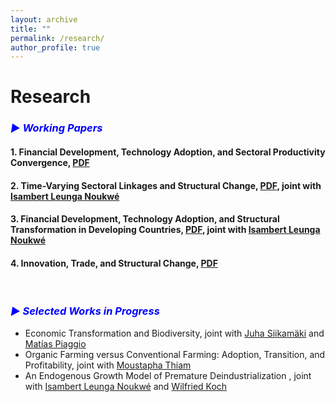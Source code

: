 ```yaml
---
layout: archive
title: ""
permalink: /research/
author_profile: true
---
```


# Research

### <i style="color:blue;"> ▶ Working Papers</i>
<!-- <hr style="border-top: 5px solid #000;"> -->

#### 1. Financial Development, Technology Adoption, and Sectoral Productivity Convergence, <a href="https://avoumatsodo.github.io/files/Financial_Development_Technology_Adoption_Sectoral_Productivity_Convergence.pdf" target="_blank"> PDF </a>  
<!-- <details>
 <summary>&nbsp;&nbsp;&nbsp;Abstract</summary>
<p align="justify">   This paper documents  differences in productivity convergence patterns across key economic sectors and introduces an endogenous growth model to explain them. The model predicts that sectors with higher technological frontier growth, like agriculture, will converge more slowly than those with lower frontier growth, such as services. It also shows that aggregate divergence may transition to convergence as sectors catch up. As GDP per capita rises, even amid divergence, financial constraints ease, enabling lagging sectors to adopt more intensively technologies and accelerate productivity growth, reinforcing aggregate wealth and creating a positive feedback loop. </p>
<hr style="border-top: 2px solid #8c8b8b; width:100%;">
</details> -->

#### 2. Time-Varying Sectoral Linkages and Structural Change,  <a href="https://avoumatsodo.github.io/files/Time_Varying_Sectoral_Linkages_and_Structural_Change.pdf" target="_blank">PDF</a>, joint with <a href="https://sites.google.com/view/isambertleunga/home" target="_blank">Isambert Leunga Noukwé</a> 


#### 3. Financial Development, Technology Adoption, and Structural Transformation in Developing Countries,  <a href="https://avoumatsodo.github.io/files/Financial_development_and_structural_change.pdf" target="_blank">PDF</a>, joint with <a href="https://sites.google.com/view/isambertleunga/home" target="_blank">Isambert Leunga Noukwé</a> 
<!-- <details>
 <summary>&nbsp;&nbsp;&nbsp;Abstract</summary>
<p align="justify">   Rodrik (2016) pointed out that late industrializing countries are experiencing a lower peak at lower income levels in the manufacturing employment share hump-shaped path. The present study develops a theoretical model to analyze the dynamics of industrialization and deindustrialization in developing countries and their integration with earlier industrialized economies. The findings suggest that financial development plays a crucial role in both accelerating industrialization and facilitating deindustrialization. Moreover, the model reveals that when developing countries integrate with economies in deindustrialization phase, the technological frontier in the manufacturing sector becomes relatively further ahead compared to the services sector. This discrepancy in technological proximity between sectors influences the differential productivity growth rates in manufacturing and services, driving an early shift towards the services sector. The model is calibrated to South African data from 1960 to 2010 and provides empirical support for these findings. </p>
<hr style="border-top: 2px solid #8c8b8b; width:100%;">
</details> -->

#### 4. Innovation, Trade, and Structural Change, <a href="https://avoumatsodo.github.io/files/Trade_and_Innovation.pdf" target="_blank"> PDF</a>  
<!-- <details>
 <summary>&nbsp;&nbsp;&nbsp;Abstract</summary>
<p align="justify"> 
Traditional theories of structural transformation fail to account for the disparities between employment and value added shares, which poses a significant puzzle. To address this issue, I propose a Schumpeterian framework, incorporating technological innovation and trade at the sector level. This framework makes distinct predictions regarding employment and value added shares. In a closed economy, the model establishes an equilibrium where the share of value added equals the share of employment. However, when a country opens up to trade and achieves a monopoly through innovation in a specific sector, it results in higher profits and greater value added relative to employment in that sector. Consequently, the share of value added increases more rapidly than the share of labor. Conversely, in sectors where the country lacks global monopolistic control, the share of value added diminishes due to lower profits for intermediate good producers, resulting in a value added share that is lower than the employment share. </p>
<hr style="border-top: 2px solid #8c8b8b; width:100%;">
</details> -->





<br>

### <i style="color:blue;"> ▶ Selected Works in Progress</i>
<!-- <hr style="border-top: 5px solid #000;"> <!---->
* <span style="font-size: 14px;"> Economic Transformation and Biodiversity, joint with <a href="https://scholar.google.com/citations?user=5MvX8VQAAAAJ&hl=en" target="_blank">Juha Siikamäki</a> and <a href="https://sites.google.com/view/matias-piaggio/home" target="_blank">Matías Piaggio</a> </span>
* <span style="font-size: 14px;"> Organic Farming versus Conventional Farming: Adoption, Transition, and Profitability, joint with <a href="https://www.moustaphathiam.com/home" target="_blank">Moustapha Thiam </a>
* <span style="font-size: 14px;"> An Endogenous Growth Model of Premature Deindustrialization , joint with <a href="https://sites.google.com/view/isambertleunga/home" target="_blank">Isambert Leunga Noukwé</a> and <a href="https://sites.google.com/site/kochwilfrieduqam/wilfried-koch-homepage?authuser=0" target="_blank">Wilfried Koch</a>
 
